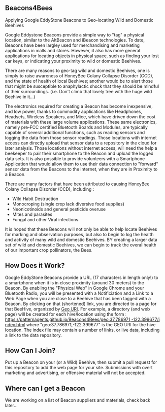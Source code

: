 ## Beacons4Bees ##

Applying Google EddyStone Beacons to Geo-locating  Wild and Domestic Beehives

Google Eddystone Beacons provide a simple way to "tag" a physical location,
similar to the AltBeacon and iBeacon technologies. To date, Beacons have
been largley used for merchandising and marketing applications in malls and stores.
However, it also has more general applications for locating objects in physical space,
such as finding your lost car keys, or indicating your proximity to wild or domestic Beehives.

There are many reasons to geo-tag wild and domestic Beehives, 
one is simply to raise awareness of HoneyBee Colany Collapse Disorder (CCD),
and the state of health of local Beehives; another would be to alert 
those that might be susceptible to anaphylactic shock that they should be 
mindful of their surroundings. (i.e. Don't climb that lovely tree with the huge wild Beehive in it...)

The electronics required for creating a Beacon has become inexpensive, and low power,
thanks to commodity applications like Headphones, Headsets, Wireless Speakers, and Mice,
which have driven down the cost of materials with these large volume applications. 
These same electronics, namely pre-FCC certified Bluetooth Boards and Modules, 
are typically capable of several additional functions, such as reading sensors 
and logging the data from those sensor readings. Those locations with internet access 
can directly upload that sensor data to a repository in the cloud for later analysis.
Those locations without internet access, will need the help a beekeeper to pair their smartphone
to the Beacon and upload the logged data sets. It is also possible to provide volunteers with
a Smartphone Application that would allow them to use their data connection to "forward" sensor
data from the Beacons to the internet, when they are in Proximity to a Beacon.

There are many factors that have been attributed to causing 
HoneyBee Colany Collapse Disorder (CCD),  including :
- Wild Habit Destruction
- Monocroping (single crop lack diversive food supplies)
- Neonicotinoids and general pesticide overuse
- Mites and parasites
- Fungal and other Viral infections

It is hoped that these Beacons will not only be able to help locate Beehives for marking
and observation purposes, but also to begin to log the health and activity of many 
wild and domestic Beehives. BY creating a larger data set of wild and domestic Beehives,
we can begin to track the overal health of our important crop pollinators, the Bees.

## How Does it Work? ##

Google EddyStone Beacons provide a URL (17 characters in length only!) to a smartphone when it
is in close proximity (around 30 meters) to the Beacon. By enabling the "Physical Web" in Google Chrome
and your Bluetooth Radio, you will be presented with a Notificiation and a Link to a Web Page when you
are close to a Beehive that has been tagged with a Beacon. By clicking on that (shortened) link,
you are directed to a page for that BeeHive, organized by [Geo URI](https://en.wikipedia.org/wiki/Geo_URI_scheme).
For example, a directory (and web page) will be created for each hive/location using the form :
  https://patternagents.github.io/Beacons4Bees/geo:37.786971,-122.399677/index.html
where "geo:37.786971,-122.399677" is the GEO URI for the hive location.
The index file may contain a number of links, or live data, including a link to the data repository.

## How Can I Join? ##
Put up a Beacon on your (or a Wild) Beehive, then submit a pull request for this repository to add the web page
for your site. Submissions with overt marketing and advertising, or offensive material will not be accepted.

## Where can I get a Beacon ##
We are working on a list of Beacon suppliers and materials, check back later...



